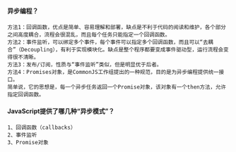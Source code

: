 #### 异步编程？
    方法1：回调函数，优点是简单、容易理解和部署，缺点是不利于代码的阅读和维护，各个部分之间高度耦合，流程会很混乱，而且每个任务只能指定一个回调函数。
    方法2：事件监听，可以绑定多个事件，每个事件可以指定多个回调函数，而且可以“去耦合”（Decoupling），有利于实现模块化。缺点是整个程序都要变成事件驱动型，运行流程会变得很不清晰。
    方法3：发布/订阅，性质与“事件监听”类似，但是明显优于后者。
    方法4：Promises对象，是CommonJS工作组提出的一种规范，目的是为异步编程提供统一接口。
    简单说，它的思想是，每一个异步任务返回一个Promise对象，该对象有一个then方法，允许指定回调函数。
#### JavaScript提供了哪几种“异步模式”？
    1、回调函数（callbacks）
    2、事件监听
    3、Promise对象
